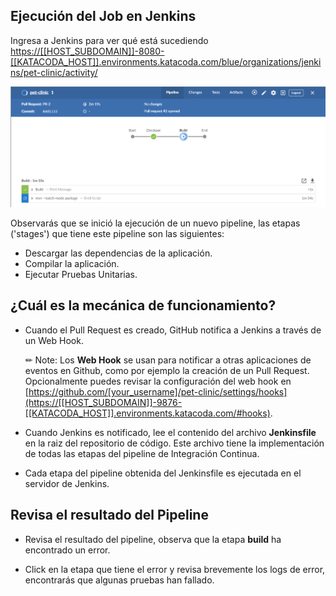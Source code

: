 ## Ejecución del Job en Jenkins

Ingresa a Jenkins para ver qué está sucediendo <a href="https://[[HOST_SUBDOMAIN]]-8080-[[KATACODA_HOST]].environments.katacoda.com/blue/organizations/jenkins/pet-clinic/activity/" target="jenkins">https://[[HOST_SUBDOMAIN]]-8080-[[KATACODA_HOST]].environments.katacoda.com/blue/organizations/jenkins/pet-clinic/activity/</a>

![CI Pipeline in Jenkins](./assets/img/ci-blue-ocean.png)

Observarás que se inició la ejecución de un nuevo pipeline, las etapas ('stages') que tiene este pipeline son las siguientes:
- Descargar las dependencias de la aplicación.
- Compilar la aplicación.
- Ejecutar Pruebas Unitarias.

## ¿Cuál es la mecánica de funcionamiento?

* Cuando el Pull Request es creado, GitHub notifica a Jenkins a través de un Web Hook.
  
  ✏ Note: Los **Web Hook** se usan para notificar a otras aplicaciones de eventos en Github, como por ejemplo la creación de un Pull Request. Opcionalmente puedes revisar la configuración del web hook en [https://github.com/[your_username]/pet-clinic/settings/hooks](https://[[HOST_SUBDOMAIN]]-9876-[[KATACODA_HOST]].environments.katacoda.com/#hooks).

* Cuando Jenkins es notificado, lee el contenido del archivo **Jenkinsfile** en la raiz del repositorio de código. Este archivo tiene la implementación de todas las etapas del pipeline de Integración Continua.
  
* Cada etapa del pipeline obtenida del Jenkinsfile es ejecutada en el servidor de Jenkins.

## Revisa el resultado del Pipeline

* Revisa el resultado del pipeline, observa que la etapa **build** ha encontrado un error.

* Click en la etapa que tiene el error y revisa brevemente los logs de error, encontrarás que algunas pruebas han fallado.